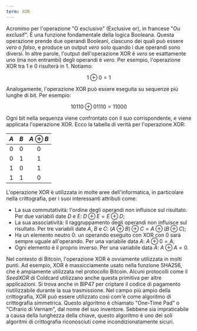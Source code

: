 ```yaml
---
term: XOR
---
```


Acronimo per l'operazione "O esclusivo" (Exclusive or), in francese "Ou exclusif". È una funzione fondamentale della logica Booleana. Questa operazione prende due operandi Booleani, ciascuno dei quali può essere $vero$ o $falso$, e produce un output $vero$ solo quando i due operandi sono diversi. In altre parole, l'output dell'operazione XOR è $vero$ se esattamente uno (ma non entrambi) degli operandi è $vero$. Per esempio, l'operazione XOR tra $1$ e $0$ risulterà in $1$. Notiamo:

$$
1 \oplus 0 = 1
$$

Analogamente, l'operazione XOR può essere eseguita su sequenze più lunghe di bit. Per esempio:

$$
10110 \oplus 01110 = 11000
$$

Ogni bit nella sequenza viene confrontato con il suo corrispondente, e viene applicata l'operazione XOR. Ecco la tabella di verità per l'operazione XOR:

<div align="center">

| $A$ | $B$ | $A \oplus B$ |
|:---:|:---:|:------------:|
| $0$ | $0$ |      $0$     |
| $0$ | $1$ |      $1$     |
| $1$ | $0$ |      $1$     |
| $1$ | $1$ |      $0$     |

</div>

L'operazione XOR è utilizzata in molte aree dell'informatica, in particolare nella crittografia, per i suoi interessanti attributi come:
* La sua commutatività: l'ordine degli operandi non influisce sul risultato. Per due variabili date $D$ e $E$: $D \oplus E = E \oplus D$;
* La sua associatività: il raggruppamento degli operandi non influisce sul risultato. Per tre variabili date $A$, $B$ e $C$: $(A \oplus B) \oplus C = A \oplus (B \oplus C)$;
* Ha un elemento neutro $0$: un operando eseguito con XOR con $0$ sarà sempre uguale all'operando. Per una variabile data $A$: $A \oplus 0 = A$;
* Ogni elemento è il proprio inverso. Per una variabile data $A$: $A \oplus A = 0$.

Nel contesto di Bitcoin, l'operazione XOR è ovviamente utilizzata in molti punti. Ad esempio, XOR è massicciamente usato nella funzione SHA256, che è ampiamente utilizzata nel protocollo Bitcoin. Alcuni protocolli come il *SeedXOR* di Coldcard utilizzano anche questa primitiva per altre applicazioni. Si trova anche in BIP47 per criptare il codice di pagamento riutilizzabile durante la sua trasmissione.
Nel campo più ampio della crittografia, XOR può essere utilizzato così com'è come algoritmo di crittografia simmetrica. Questo algoritmo è chiamato "One-Time Pad" o "Cifrario di Vernam", dal nome del suo inventore. Sebbene sia impraticabile a causa della lunghezza della chiave, questo algoritmo è uno dei soli algoritmi di crittografia riconosciuti come incondizionatamente sicuri.